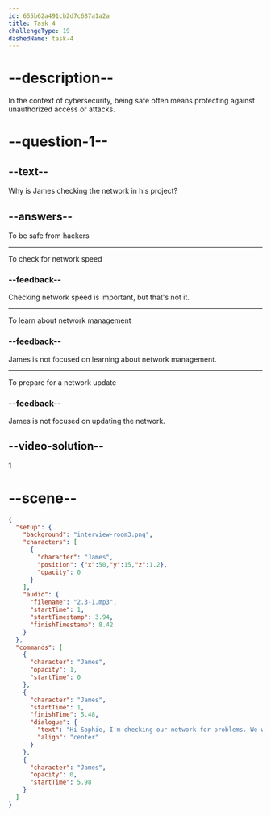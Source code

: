 ```yaml
---
id: 655b62a491cb2d7c687a1a2a
title: Task 4
challengeType: 19
dashedName: task-4
---
```


<!-- (Audio) James: Hi Sophie! I'm checking our network for problems. We want to be safe from hackers. -->

# --description--

In the context of cybersecurity, being safe often means protecting against unauthorized access or attacks.

# --question-1--

## --text--

Why is James checking the network in his project?

## --answers--

To be safe from hackers

---

To check for network speed

### --feedback--

Checking network speed is important, but that's not it.

---

To learn about network management

### --feedback--

James is not focused on learning about network management.

---

To prepare for a network update

### --feedback--

James is not focused on updating the network.

## --video-solution--

1

# --scene--

```json
{
  "setup": {
    "background": "interview-room3.png",
    "characters": [
      {
        "character": "James",
        "position": {"x":50,"y":15,"z":1.2},
        "opacity": 0
      }
    ],
    "audio": {
      "filename": "2.3-1.mp3",
      "startTime": 1,
      "startTimestamp": 3.94,
      "finishTimestamp": 8.42
    }
  },
  "commands": [
    {
      "character": "James",
      "opacity": 1,
      "startTime": 0
    },
    {
      "character": "James",
      "startTime": 1,
      "finishTime": 5.48,
      "dialogue": {
        "text": "Hi Sophie, I'm checking our network for problems. We want to be safe from hackers.",
        "align": "center"
      }
    },
    {
      "character": "James",
      "opacity": 0,
      "startTime": 5.98
    }
  ]
}
```
